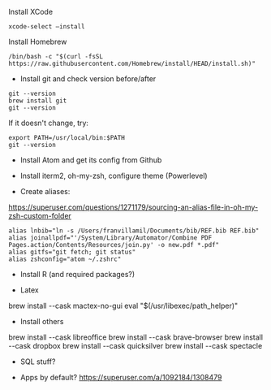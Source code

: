 Install XCode

```shell
xcode-select —install
```

Install Homebrew

```shell
/bin/bash -c "$(curl -fsSL https://raw.githubusercontent.com/Homebrew/install/HEAD/install.sh)"
```



- Install git and check version before/after

```shell
git --version
brew install git
git --version
```

If it doesn't change, try:

```shell
export PATH=/usr/local/bin:$PATH
git --version
```

- Install Atom and get its config from Github

- Install iterm2, oh-my-zsh, configure theme (Powerlevel)

- Create aliases:

https://superuser.com/questions/1271179/sourcing-an-alias-file-in-oh-my-zsh-custom-folder

```shell
alias lnbib="ln -s /Users/franvillamil/Documents/bib/REF.bib REF.bib"
alias joinallpdf="'/System/Library/Automator/Combine PDF Pages.action/Contents/Resources/join.py' -o new.pdf *.pdf"
alias gitfs="git fetch; git status"
alias zshconfig="atom ~/.zshrc"
```

- Install R (and required packages?)

- Latex

brew install --cask mactex-no-gui
eval "$(/usr/libexec/path_helper)"

- Install others

brew install --cask libreoffice
brew install --cask brave-browser
brew install --cask dropbox
brew install --cask quicksilver
brew install --cask spectacle


- SQL stuff?

- Apps by default? https://superuser.com/a/1092184/1308479
